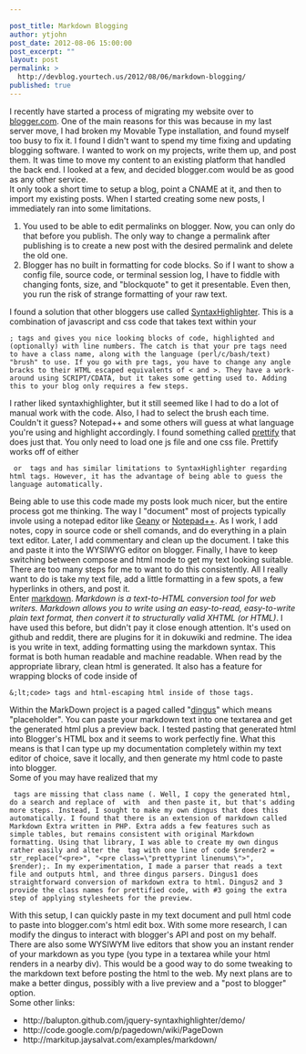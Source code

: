 ```yaml
---

post_title: Markdown Blogging
author: ytjohn
post_date: 2012-08-06 15:00:00
post_excerpt: ""
layout: post
permalink: >
  http://devblog.yourtech.us/2012/08/06/markdown-blogging/
published: true
---
```

I recently have started a process of migrating my website over to
<a href="http://www.blogger.com/">blogger.com</a>. One of the main reasons for this was because in my last
server move, I had broken my Movable Type installation, and found myself
too busy to fix it. I found I didn't want to spend my time fixing and
updating blogging software. I wanted to work on my projects, write them
up, and post them. It was time to move my content to an existing
platform that handled the back end. I looked at a few, and decided
blogger.com would be as good as any other service.<br />
It only took a short time to setup a blog, point a CNAME at it, and then
to import my existing posts. When I started creating some new posts, I
immediately ran into some limitations.  </br>

<ol>
<li>You used to be able to edit permalinks on blogger. Now, you can only
    do that before you publish. The only way to change a permalink after
    publishing is to create a new post with the desired permalink and
    delete the old one.</li>
<li>Blogger has no built in formatting for code blocks. So if I want to
    show a config file, source code, or terminal session log, I have to
    fiddle with changing fonts, size, and "blockquote" to get it
    presentable. Even then, you run the risk of strange formatting of
    your raw text.</li>
</ol>

I found a solution that other bloggers use called <a href="http://alexgorbatchev.com/SyntaxHighlighter/">SyntaxHighlighter</a>.
This is a combination of javascript and css code that takes text within
your

<pre><code>; tags and gives you nice looking blocks of code, highlighted and (optionally) with line numbers. The catch is that your pre tags need to have a class name, along with the language (perl/c/bash/text) "brush" to use. If you go with pre tags, you have to change any angle bracks to their HTML escaped equivalents of &lt; and &gt;. They have a work-around using SCRIPT/CDATA, but it takes some getting used to. Adding this to your blog only requires a few steps.
</code></pre>

I rather liked syntaxhighlighter, but it still seemed like I had to do a
lot of manual work with the code. Also, I had to select the brush each
time. Couldn't it guess? Notepad++ and some others will guess at what
language you're using and highlight accordingly. I found something
called <a href="http://www.geany.org/" title="Geany">prettify</a> that does just that. You only need to load one js
file and one css file. Prettify works off of either

<pre><code> or  tags and has similar limitations to SyntaxHighlighter regarding html tags. However, it has the advantage of being able to guess the language automatically.
</code></pre>

Being able to use this code made my posts look much nicer, but the
entire process got me thinking. The way I "document" most of projects
typically invole using a notepad editor like <a href="http://www.geany.org/" title="Geany">Geany</a> or
<a href="http://notepad-plus-plus.org/" title="Notepad++">Notepad++</a>. As I work, I add notes, copy in source code or shell
comands, and do everything in a plain text editor. Later, I add
commentary and clean up the document. I take this and paste it into the
WYSIWYG editor on blogger. Finally, I have to keep switching between
compose and html mode to get my text looking suitable. There are too
many steps for me to want to do this consistently. All I really want to
do is take my text file, add a little formatting in a few spots, a few
hyperlinks in others, and post it.<br />
Enter <a href="http://daringfireball.net/projects/markdown/" title="Markdown intro">markdown</a>. <em>Markdown is a text-to-HTML conversion tool for web
writers. Markdown allows you to write using an easy-to-read,
easy-to-write plain text format, then convert it to structurally valid
XHTML (or HTML)</em>. I have used this before, but didn't pay it close
enough attention. It's used on github and reddit, there are plugins for
it in dokuwiki and redmine. The idea is you write in text, adding
formatting using the markdown syntax. This format is both human readable
and machine readable. When read by the appropriate library, clean html
is generated. It also has a feature for wrapping blocks of code inside
of   </br>

<pre><code>&amp;;lt;code&gt; tags and html-escaping html inside of those tags.
</code></pre>

Within the MarkDown project is a paged called "<a href="http://daringfireball.net/projects/markdown/dingus">dingus</a>" which means
"placeholder". You can paste your markdown text into one textarea and
get the generated html plus a preview back. I tested pasting that
generated html into Blogger's HTML box and it seems to work perfectly
fine. What this means is that I can type up my documentation completely
within my text editor of choice, save it locally, and then generate my
html code to paste into blogger.<br />
Some of you may have realized that my   </br>

<pre><code> tags are missing that class name (. Well, I copy the generated html, do a search and replace of  with  and then paste it, but that's adding more steps. Instead, I sought to make my own dingus that does this automatically. I found that there is an extension of markdown called Markdown Extra written in PHP. Extra adds a few features such as simple tables, but remains consistent with original Markdown formatting. Using that library, I was able to create my own dingus rather easily and alter the  tag with one line of code $render2 = str_replace("&lt;pre&gt;", "&lt;pre class=\"prettyprint linenums\"&gt;", $render);. In my experimentation, I made a parser that reads a text file and outputs html, and three dingus parsers. Dingus1 does straightforward conversion of markdown extra to html. Dingus2 and 3 provide the class names for prettified code, with #3 going the extra step of applying stylesheets for the preview.
</code></pre>

With this setup, I can quickly paste in my text document and pull html
code to paste into blogger.com's html edit box. With some more research,
I can modify the dingus to interact with blogger's API and post on my
behalf. There are also some WYSIWYM live editors that show you an
instant render of your markdown as you type (you type in a textarea
while your html renders in a nearby div). This would be a good way to do
some tweaking to the markdown text before posting the html to the web.
My next plans are to make a better dingus, possibly with a live preview
and a "post to blogger" option.<br />
Some other links:  </br>

<ul>
<li>http://balupton.github.com/jquery-syntaxhighlighter/demo/</li>
<li>http://code.google.com/p/pagedown/wiki/PageDown</li>
<li>http://markitup.jaysalvat.com/examples/markdown/</li>
</ul>
